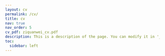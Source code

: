 ```yaml
---
layout: cv
permalink: /cv/
title: cv
nav: true
nav_order: 5
cv_pdf: ziquanwei_cv.pdf
description: This is a description of the page. You can modify it in '_pages/cv.md'. You can also change or remove the top pdf download button.
toc:
  sidebar: left
---
```

